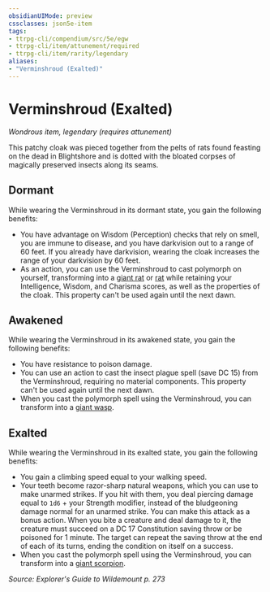 ```yaml
---
obsidianUIMode: preview
cssclasses: json5e-item
tags:
- ttrpg-cli/compendium/src/5e/egw
- ttrpg-cli/item/attunement/required
- ttrpg-cli/item/rarity/legendary
aliases: 
- "Verminshroud (Exalted)"
---
```

# Verminshroud (Exalted)
*Wondrous item, legendary (requires attunement)*  


This patchy cloak was pieced together from the pelts of rats found feasting on the dead in Blightshore and is dotted with the bloated corpses of magically preserved insects along its seams.

## Dormant

While wearing the Verminshroud in its dormant state, you gain the following benefits:

- You have advantage on Wisdom (Perception) checks that rely on smell, you are immune to disease, and you have darkvision out to a range of 60 feet. If you already have darkvision, wearing the cloak increases the range of your darkvision by 60 feet.  
- As an action, you can use the Verminshroud to cast polymorph on yourself, transforming into a [giant rat](giant-rat.md) or [rat](rat-xphb.md) while retaining your Intelligence, Wisdom, and Charisma scores, as well as the properties of the cloak. This property can't be used again until the next dawn.  

## Awakened

While wearing the Verminshroud in its awakened state, you gain the following benefits:

- You have resistance to poison damage.  
- You can use an action to cast the insect plague spell (save DC 15) from the Verminshroud, requiring no material components. This property can't be used again until the next dawn.  
- When you cast the polymorph spell using the Verminshroud, you can transform into a [giant wasp](giant-wasp.md).  

## Exalted

While wearing the Verminshroud in its exalted state, you gain the following benefits:

- You gain a climbing speed equal to your walking speed.  
- Your teeth become razor-sharp natural weapons, which you can use to make unarmed strikes. If you hit with them, you deal piercing damage equal to `1d6` + your Strength modifier, instead of the bludgeoning damage normal for an unarmed strike. You can make this attack as a bonus action. When you bite a creature and deal damage to it, the creature must succeed on a DC 17 Constitution saving throw or be poisoned for 1 minute. The target can repeat the saving throw at the end of each of its turns, ending the condition on itself on a success.  
- When you cast the polymorph spell using the Verminshroud, you can transform into a [giant scorpion](giant-scorpion.md).  

*Source: Explorer's Guide to Wildemount p. 273*
